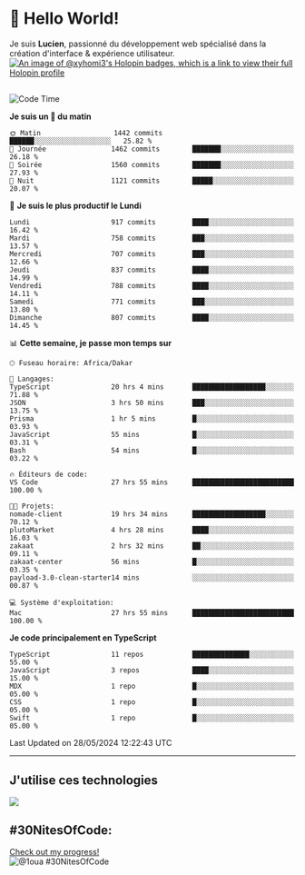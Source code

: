 # 👋 Hello World!

Je suis **Lucien**, passionné du développement web spécialisé dans la création d'interface & expérience utilisateur.
[![An image of @xyhomi3's Holopin badges, which is a link to view their full Holopin profile](https://holopin.me/xyhomi3)](https://holopin.io/@xyhomi3)

##

<!--START_SECTION:waka-->
![Code Time](http://img.shields.io/badge/Code%20Time-1%2C225%20hrs%2023%20mins-blue)

**Je suis un 🐤 du matin** 

```text
🌞 Matin                  1442 commits        ██████░░░░░░░░░░░░░░░░░░░   25.82 % 
🌆 Journée                1462 commits        ███████░░░░░░░░░░░░░░░░░░   26.18 % 
🌃 Soirée                 1560 commits        ███████░░░░░░░░░░░░░░░░░░   27.93 % 
🌙 Nuit                   1121 commits        █████░░░░░░░░░░░░░░░░░░░░   20.07 % 
```
📅 **Je suis le plus productif le Lundi** 

```text
Lundi                    917 commits         ████░░░░░░░░░░░░░░░░░░░░░   16.42 % 
Mardi                    758 commits         ███░░░░░░░░░░░░░░░░░░░░░░   13.57 % 
Mercredi                 707 commits         ███░░░░░░░░░░░░░░░░░░░░░░   12.66 % 
Jeudi                    837 commits         ████░░░░░░░░░░░░░░░░░░░░░   14.99 % 
Vendredi                 788 commits         ████░░░░░░░░░░░░░░░░░░░░░   14.11 % 
Samedi                   771 commits         ███░░░░░░░░░░░░░░░░░░░░░░   13.80 % 
Dimanche                 807 commits         ████░░░░░░░░░░░░░░░░░░░░░   14.45 % 
```


📊 **Cette semaine, je passe mon temps sur** 

```text
🕑︎ Fuseau horaire: Africa/Dakar

💬 Langages: 
TypeScript               20 hrs 4 mins       ██████████████████░░░░░░░   71.88 % 
JSON                     3 hrs 50 mins       ███░░░░░░░░░░░░░░░░░░░░░░   13.75 % 
Prisma                   1 hr 5 mins         █░░░░░░░░░░░░░░░░░░░░░░░░   03.93 % 
JavaScript               55 mins             █░░░░░░░░░░░░░░░░░░░░░░░░   03.31 % 
Bash                     54 mins             █░░░░░░░░░░░░░░░░░░░░░░░░   03.22 % 

🔥 Éditeurs de code: 
VS Code                  27 hrs 55 mins      █████████████████████████   100.00 % 

🐱‍💻 Projets: 
nomade-client            19 hrs 34 mins      ██████████████████░░░░░░░   70.12 % 
plutoMarket              4 hrs 28 mins       ████░░░░░░░░░░░░░░░░░░░░░   16.03 % 
zakaat                   2 hrs 32 mins       ██░░░░░░░░░░░░░░░░░░░░░░░   09.11 % 
zakaat-center            56 mins             █░░░░░░░░░░░░░░░░░░░░░░░░   03.35 % 
payload-3.0-clean-starter14 mins             ░░░░░░░░░░░░░░░░░░░░░░░░░   00.87 % 

💻 Système d'exploitation: 
Mac                      27 hrs 55 mins      █████████████████████████   100.00 % 
```

**Je code principalement en TypeScript** 

```text
TypeScript               11 repos            ██████████████░░░░░░░░░░░   55.00 % 
JavaScript               3 repos             ████░░░░░░░░░░░░░░░░░░░░░   15.00 % 
MDX                      1 repo              █░░░░░░░░░░░░░░░░░░░░░░░░   05.00 % 
CSS                      1 repo              █░░░░░░░░░░░░░░░░░░░░░░░░   05.00 % 
Swift                    1 repo              █░░░░░░░░░░░░░░░░░░░░░░░░   05.00 % 
```




 Last Updated on 28/05/2024 12:22:43 UTC
<!--END_SECTION:waka-->
---

## J'utilise ces technologies

<p align="left">
  <a href="https://skillicons.dev">
    <img src="https://skillicons.dev/icons?i=ts,js,md,scss,tailwind,react,redux,docker,express,astro,vite,nextjs,vercel,figma,ableton" />
  </a>
</p>

## #30NitesOfCode:
  [Check out my progress!](https://www.codedex.io/@1oua/30-nites-of-code)  
  ![@1oua #30NitesOfCode](https://www.codedex.io/api/petStatus?user=1oua)
